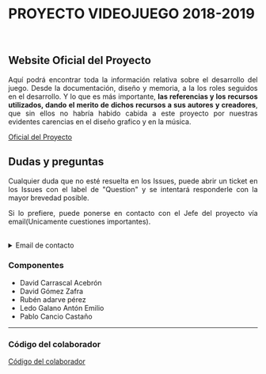 # PROYECTO VIDEOJUEGO 2018-2019

<br />

## Website Oficial del Proyecto
<div style="text-align: justify">
Aquí podrá encontrar toda la información relativa sobre el desarrollo del juego. Desde la documentación, diseño y memoria, a la los roles seguidos en el desarrollo. Y lo que es más importante, <strong>las referencias y los recursos utilizados, dando el merito de dichos recursos a sus autores y creadores</strong>, que sin ellos no habría habido cabida a este proyecto por nuestras evidentes carencias en el diseño grafico y en la música. 
</div>

[Oficial del Proyecto](tecnologiavideojuegos.github.io/proyecto-videojuego-darpa-gamers/)



## Dudas y preguntas 
<div style="text-align: justify">
Cualquier duda que no esté resuelta en los Issues, puede abrir un ticket en los Issues con el label de "Question" y se intentará responderle con la mayor brevedad posible. 

Si lo prefiere, puede ponerse en contacto con el Jefe del proyecto vía email(Unicamente cuestiones importantes).
</div>
<br />
<details><summary>Email de contacto</summary>
<p>
 davidcawork.social@gmail.com
</p>
</details>




### Componentes 

  - David Carrascal Acebrón 
  - David Gómez Zafra
  - Rubén adarve pérez
  - Ledo Galano Antón Emilio
  - Pablo Cancio Castaño
  
----
  
### Código del colaborador

[Código del colaborador](https://github.com/TecnologiaVideojuegos/proyecto-videojuego-darpa-gamers/blob/master/CODE_OF_CONDUCT.md)
